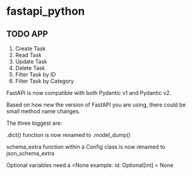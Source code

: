 # fastapi_python

## TODO APP 

1. Create Task 
2. Read Task
3. Update Task
4. Delete Task 
5. Filter Task by ID 
6. Filter Task by Category 


FastAPI is now compatible with both Pydantic v1 and Pydantic v2.

Based on how new the version of FastAPI you are using, there could be small method name changes.



The three biggest are:

.dict() function is now renamed to .model_dump()

schema_extra function within a Config class is now renamed to json_schema_extra

Optional variables need a =None example: id: Optional[int] = None   